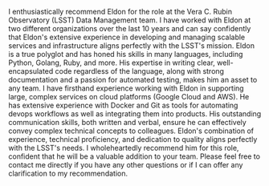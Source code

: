 I  enthusiastically recommend Eldon for the role at the Vera C. Rubin Observatory (LSST) Data Management team. I have worked with Eldon at two different organizations over the last 10 years and can say confidently that Eldon's extensive experience in developing and managing scalable services and infrastructure aligns perfectly with the LSST's mission. Eldon is a true polyglot and has honed his skills in many languages, including Python, Golang, Ruby, and more. His expertise in writing clear, well-encapsulated code regardless of the language, along with strong documentation and a passion for automated testing, makes him an asset to any team. I have firsthand experience working with Eldon in supporting large, complex services on cloud platforms (Google Cloud and AWS). He has extensive experience with Docker and Git as tools for automating devops workflows as well as integrating them into products. His outstanding communication skills, both written and verbal, ensure he can effectively convey complex technical concepts to colleagues. Eldon's combination of experience, technical proficiency, and dedication to quality aligns perfectly with the LSST's needs. I wholeheartedly recommend him for this role, confident that he will be a valuable addition to your team. Please feel free to contact me directly if you have any other questions or if I can offer any clarification to my recommendation.
